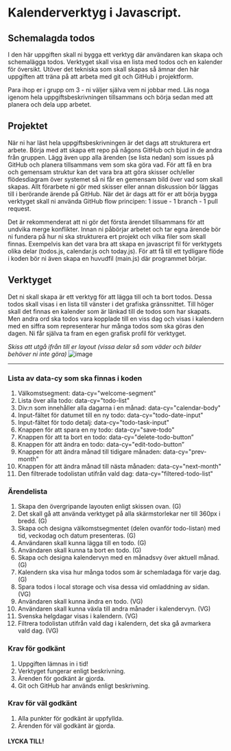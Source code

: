 # Kalenderverktyg i Javascript.

<H2>Schemalagda todos</H2>
I den här uppgiften skall ni bygga ett verktyg där användaren kan skapa och schemalägga todos. Verktyget skall visa en lista med todos och en kalender för översikt. Utöver det tekniska som skall skapas så ämnar den här uppgiften att träna på att arbeta med git och GitHub i projektform.

Para ihop er i grupp om 3 - ni väljer själva vem ni jobbar med. Läs noga igenom hela uppgiftsbeskrivningen tillsammans och börja sedan med att planera och dela upp arbetet.

<H2>Projektet</H2>
När ni har läst hela uppgiftsbeskrivningen är det dags att strukturera ert arbete. Börja med att skapa ett repo på någons GitHub och bjud in de andra från gruppen. Lägg även upp alla ärenden (se lista nedan) som issues på GitHub och planera tillsammans vem som ska göra vad. För att få en bra och gemensam struktur kan det vara bra att göra skisser och/eller flödesdiagram över systemet så ni får en gemensam bild över vad som skall skapas. Allt förarbete ni gör med skisser eller annan diskussion bör läggas till i berörande ärende på GitHub. När det är dags att för er att börja bygga verktyget skall ni använda GitHub flow principen: 1 issue - 1 branch - 1 pull request.

Det är rekommenderat att ni gör det första ärendet tillsammans för att undvika merge konflikter. Innan ni påbörjar arbetet och tar egna ärende bör ni fundera på hur ni ska strukturera ert projekt och vilka filer som skall finnas. Exempelvis kan det vara bra att skapa en javascript fil för verktygets olika delar (todos.js, calendar.js och today.js). För att få till ett tydligare flöde i koden bör ni även skapa en huvudfil (main.js) där programmet börjar.

<H2>Verktyget</H2>
Det ni skall skapa är ett verktyg för att lägga till och ta bort todos. Dessa todos skall visas i en lista till vänster i det grafiska gränssnittet. Till höger skall det finnas en kalender som är länkad till de todos som har skapats. Men andra ord ska todos vara kopplade till en viss dag och visas i kalendern med en siffra som representerar hur många todos som ska göras den dagen. Ni får själva ta fram en egen grafisk profil för verktyget.

_Skiss att utgå ifrån till er layout (vissa delar så som väder och bilder behöver ni inte göra)_
![image](https://user-images.githubusercontent.com/89253350/190601575-f8ef32d0-2fcc-47ff-b44b-dddb082c2db7.png)

---

<H3>Lista av data-cy som ska finnas i koden</H3>

1. Välkomstsegment: data-cy="welcome-segment"
2. Lista över alla todo: data-cy="todo-list"
3. Div:n som innehåller alla dagarna i en månad: data-cy="calendar-body"
4. Input-fältet för datumet till en ny todo: data-cy="todo-date-input"
5. Input-fältet för todo detalj: data-cy="todo-task-input"
6. Knappen för att spara en ny todo: data-cy="save-todo"
7. Knappen för att ta bort en todo: data-cy="delete-todo-button”
8. Knappen för att ändra en todo: data-cy="edit-todo-button”
9. Knappen för att ändra månad till tidigare månaden: data-cy="prev-month"
10. Knappen för att ändra månad till nästa månaden: data-cy="next-month"
11. Den filtrerade todolistan utifrån vald dag: data-cy="filtered-todo-list"

<H3>Ärendelista</H3>

1. Skapa den övergripande layouten enligt skissen ovan. (G)
2. Det skall gå att använda verktyget på alla skärmstorlekar ner till 360px i bredd. (G)
3. Skapa och designa välkomstsegmentet (delen ovanför todo-listan) med tid, veckodag och datum presenteras. (G)
4. Användaren skall kunna lägga till en todo. (G)
5. Användaren skall kunna ta bort en todo. (G)
6. Skapa och designa kalendervyn med en månadsvy över aktuell månad. (G)
7. Kalendern ska visa hur många todos som är schemladaga för varje dag. (G)
8. Spara todos i local storage och visa dessa vid omladdning av sidan. (VG)
9. Användaren skall kunna ändra en todo. (VG)
10. Användaren skall kunna växla till andra månader i kalendervyn. (VG)
11. Svenska helgdagar visas i kalendern. (VG)
12. Filtrera todolistan utifrån vald dag i kalendern, det ska gå avmarkera vald dag. (VG)

<H3>Krav för godkänt</H3>

1. Uppgiften lämnas in i tid!
2. Verktyget fungerar enligt beskrivning.
3. Ärenden för godkänt är gjorda.
4. Git och GitHub har används enligt beskrivning.

<H3>Krav för väl godkänt</H3>

1. Alla punkter för godkänt är uppfyllda.
2. Ärenden för väl godkänt är gjorda.

<H4>LYCKA TILL!</H4>

